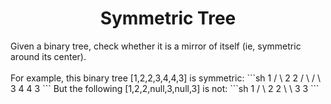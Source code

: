 <h1 align = "center"> Symmetric Tree </h1>
Given a binary tree, check whether it is a mirror of itself (ie, symmetric around its center).
<br><br>
For example, this binary tree [1,2,2,3,4,4,3] is symmetric:
  ```sh
    1
   / \
  2   2
 / \ / \
3  4 4  3
```
But the following [1,2,2,null,3,null,3] is not:
```sh
    1
   / \
  2   2
   \   \
   3    3
```